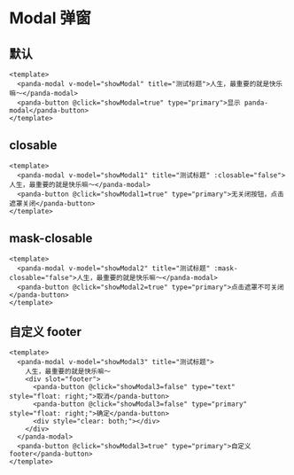 # Modal 弹窗

## 默认
```vue
<template>
  <panda-modal v-model="showModal" title="测试标题">人生，最重要的就是快乐嘛～</panda-modal>
  <panda-button @click="showModal=true" type="primary">显示 panda-modal</panda-button>
</template>
```

## closable
```vue
<template>
  <panda-modal v-model="showModal1" title="测试标题" :closable="false">人生，最重要的就是快乐嘛～</panda-modal>
  <panda-button @click="showModal1=true" type="primary">无关闭按钮，点击遮罩关闭</panda-button>
</template>
```

## mask-closable
```vue
<template>
  <panda-modal v-model="showModal2" title="测试标题" :mask-closable="false">人生，最重要的就是快乐嘛～</panda-modal>
  <panda-button @click="showModal2=true" type="primary">点击遮罩不可关闭</panda-button>
</template>
```

## 自定义 footer
```vue
<template>
  <panda-modal v-model="showModal3" title="测试标题">
    人生，最重要的就是快乐嘛～
    <div slot="footer">
      <panda-button @click="showModal3=false" type="text" style="float: right;">取消</panda-button>
      <panda-button @click="showModal3=false" type="primary" style="float: right;">确定</panda-button>
      <div style="clear: both;"></div>
    </div>
  </panda-modal>
  <panda-button @click="showModal3=true" type="primary">自定义 footer</panda-button>
</template>
```

<script>
export default {
  data () {
    return {
      showModal: false,
      showModal1: false,
      showModal2: false,
      showModal3: false,
    };
  }
};
</script>